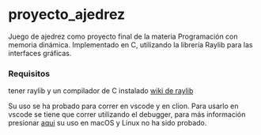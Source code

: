# proyecto_ajedrez
Juego de ajedrez como proyecto final de la materia Programación con memoria dinámica.
Implementado en C, utilizando la librería Raylib para las interfaces gráficas.

### Requisitos
tener raylib y un compilador de C instalado
[wiki de raylib](https://github.com/raysan5/raylib/wiki/)

Su uso se ha probado para correr en vscode y en clion. 
Para usarlo en vscode se tiene que correr utilizando el debugger, para más información presionar [aqui](https://github.com/raysan5/raylib/wiki/Using-raylib-in-VSCode/)
su uso en macOS y Linux no ha sido probado.
